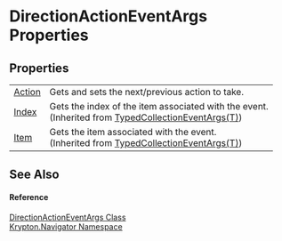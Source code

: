 # DirectionActionEventArgs Properties




## Properties
<table>
<tr>
<td><a href="fce1b4da-2657-c2ba-f25a-9fe56bc21ca6.md">Action</a></td>
<td>Gets and sets the next/previous action to take.</td></tr>
<tr>
<td><a href="a7bbde25-dc35-b517-4276-9cc0cf3543d5.md">Index</a></td>
<td>Gets the index of the item associated with the event.<br />(Inherited from <a href="1650d1ab-864b-d3c7-88dd-0927a8a7d830.md">TypedCollectionEventArgs(T)</a>)</td></tr>
<tr>
<td><a href="6791079d-ec0c-6237-8696-46779f655595.md">Item</a></td>
<td>Gets the item associated with the event.<br />(Inherited from <a href="1650d1ab-864b-d3c7-88dd-0927a8a7d830.md">TypedCollectionEventArgs(T)</a>)</td></tr>
</table>

## See Also


#### Reference
<a href="e06fb4b7-c549-19ab-97ac-de724ac6383b.md">DirectionActionEventArgs Class</a>  
<a href="a21ac074-d119-3dc6-bd1c-d3a12c0128bc.md">Krypton.Navigator Namespace</a>  
